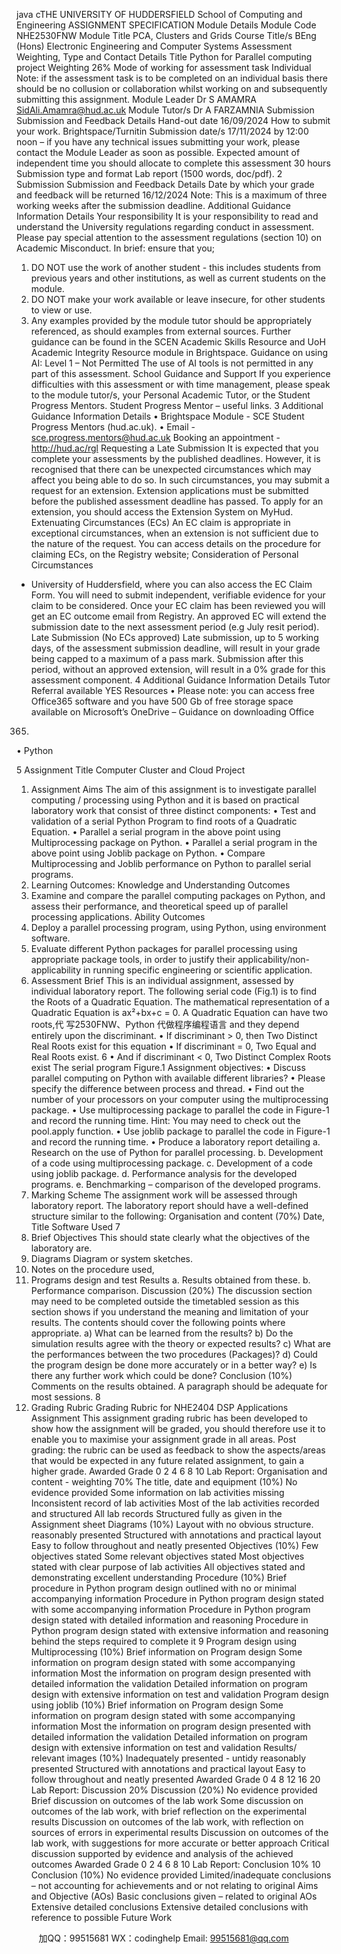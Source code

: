 java cTHE UNIVERSITY OF HUDDERSFIELD
School of Computing and Engineering
ASSIGNMENT SPECIFICATION
Module Details
Module Code NHE2530FNW
Module Title PCA, Clusters and Grids
Course Title/s BEng (Hons) Electronic Engineering and Computer Systems
Assessment Weighting, Type and Contact Details
Title Python for Parallel computing project 
Weighting 26% 
Mode of working for 
assessment task
Individual
Note: if the assessment task is to be completed on an individual 
basis there should be no collusion or collaboration whilst working on 
and subsequently submitting this assignment. 
Module Leader Dr S AMAMRA SidAli.Amamra@hud.ac.uk
Module Tutor/s Dr A FARZAMNIA
Submission Submission and Feedback Details
Hand-out date 16/09/2024
How to submit your 
work. 
Brightspace/Turnitin
Submission date/s 17/11/2024 by 12:00 noon – if you have any technical issues 
submitting your work, please contact the Module Leader as 
soon as possible.
Expected amount of 
independent time you 
should allocate to 
complete this 
assessment
30 hours
Submission type and 
format
Lab report (1500 words, doc/pdf).
2
Submission Submission and Feedback Details
Date by which your 
grade and feedback 
will be returned
16/12/2024 
Note: This is a maximum of three working weeks after the 
submission deadline. 
Additional Guidance 
Information
Details
Your responsibility It is your responsibility to read and understand the University 
regulations regarding conduct in assessment. 
Please pay special attention to the assessment regulations 
(section 10) on Academic Misconduct.
In brief: ensure that you;
1. DO NOT use the work of another student - this includes 
students from previous years and other institutions, as well 
as current students on the module.
2. DO NOT make your work available or leave insecure, for 
other students to view or use. 
3. Any examples provided by the module tutor should be 
appropriately referenced, as should examples from external 
sources. 
Further guidance can be found in the SCEN Academic Skills 
Resource and UoH Academic Integrity Resource module in 
Brightspace. 
Guidance on using AI: Level 1 – Not Permitted
The use of AI tools is not permitted in any part of this 
assessment.
School Guidance and 
Support 
If you experience difficulties with this assessment or with time
management, please speak to the module tutor/s, your 
Personal Academic Tutor, or the Student Progress Mentors. 
Student Progress Mentor – useful links.
3
Additional Guidance 
Information
Details
• Brightspace Module - SCE Student Progress Mentors 
(hud.ac.uk).
• Email - sce.progress.mentors@hud.ac.uk
Booking an appointment - http://hud.ac/rgl
Requesting a Late 
Submission 
It is expected that you complete your assessments by the 
published deadlines. However, it is recognised that there can 
be unexpected circumstances which may affect you being able 
to do so. In such circumstances, you may submit a request for 
an extension. 
Extension applications must be submitted before the published 
assessment deadline has passed. 
To apply for an extension, you should access the Extension 
System on MyHud.
Extenuating 
Circumstances (ECs)
An EC claim is appropriate in exceptional circumstances, when 
an extension is not sufficient due to the nature of the request.
You can access details on the procedure for claiming ECs, on 
the Registry website; Consideration of Personal Circumstances 
- University of Huddersfield, where you can also access the
EC Claim Form.
You will need to submit independent, verifiable evidence for 
your claim to be considered.
Once your EC claim has been reviewed you will get an EC 
outcome email from Registry. 
An approved EC will extend the submission date to the next 
assessment period (e.g July resit period).
Late Submission 
(No ECs approved)
Late submission, up to 5 working days, of the assessment 
submission deadline, will result in your grade being capped to 
a maximum of a pass mark. 
Submission after this period, without an approved extension, 
will result in a 0% grade for this assessment component.
4
Additional Guidance 
Information
Details
Tutor Referral 
available
YES
Resources • Please note: you can access free Office365 software 
and you have 500 Gb of free storage space available on 
Microsoft’s OneDrive – Guidance on downloading Office 
365.
• Python
 
5
Assignment Title 
Computer Cluster and Cloud Project
1. Assignment Aims
The aim of this assignment is to investigate parallel computing / processing using 
Python and it is based on practical laboratory work that consist of three distinct 
components:
• Test and validation of a serial Python Program to find roots of a Quadratic 
Equation.
• Parallel a serial program in the above point using Multiprocessing package 
on Python.
• Parallel a serial program in the above point using Joblib package on Python.
• Compare Multiprocessing and Joblib performance on Python to parallel 
serial programs.
2. Learning Outcomes: 
Knowledge and Understanding Outcomes
2. Examine and compare the parallel computing packages on Python, and assess their 
performance, and theoretical speed up of parallel processing applications.
Ability Outcomes
3. Deploy a parallel processing program, using Python, using environment software.
4. Evaluate different Python packages for parallel processing using appropriate 
package tools, in order to justify their applicability/non-applicability in running 
specific engineering or scientific application.
3. Assessment Brief
This is an individual assignment, assessed by individual laboratory report.
The following serial code (Fig.1) is to find the Roots of a Quadratic Equation. The 
mathematical representation of a Quadratic Equation is ax²+bx+c = 0. A Quadratic 
Equation can have two roots,代 写2530FNW、Python
代做程序编程语言 and they depend entirely upon the discriminant. 
• If discriminant > 0, then Two Distinct Real Roots exist for this equation
• If discriminant = 0, Two Equal and Real Roots exist.
6
• And if discriminant < 0, Two Distinct Complex Roots exist
The serial program 
Figure.1
Assignment objectives:
• Discuss parallel computing on Python with available different libraries?
• Please specify the difference between process and thread.
• Find out the number of your processors on your computer using the multiprocessing 
package.
• Use multiprocessing package to parallel the code in Figure-1 and record the running 
time. Hint: You may need to check out the pool.apply function.
• Use joblib package to parallel the code in Figure-1 and record the running time.
• Produce a laboratory report detailing 
a. Research on the use of Python for parallel processing.
b. Development of a code using multiprocessing package.
c. Development of a code using joblib package.
d. Performance analysis for the developed programs.
e. Benchmarking – comparison of the developed programs.
4. Marking Scheme
The assignment work will be assessed through laboratory report.
The laboratory report should have a well-defined structure similar to the following:
Organisation and content (70%)
Date, Title 
Software Used
7
1. Brief Objectives
This should state clearly what the objectives of the laboratory are. 
2. Diagrams
 Diagram or system sketches.
3. Notes on the procedure used, 
4. Programs design and test Results
a. Results obtained from these.
b. Performance comparison.
Discussion (20%)
 The discussion section may need to be completed outside the timetabled session 
as this section shows if you understand the meaning and limitation of your results. 
The contents should cover the following points where appropriate.
a) What can be learned from the results?
b) Do the simulation results agree with the theory or expected results? 
c) What are the performances between the two procedures (Packages)?
d) Could the program design be done more accurately or in a better way?
e) Is there any further work which could be done?
Conclusion (10%)
 Comments on the results obtained. A paragraph should be adequate for most 
sessions.
8
5. Grading Rubric
Grading Rubric for NHE2404 DSP Applications Assignment
This assignment grading rubric has been developed to show how the assignment will be graded, you should therefore use it to enable you to maximise your 
assignment grade in all areas. Post grading: the rubric can be used as feedback to show the aspects/areas that would be expected in any future related 
assignment, to gain a higher grade.
Awarded Grade
0 2 4 6 8 10
Lab Report: Organisation and content - weighting 70%
The title, date and 
equipment (10%)
No 
evidence 
provided
Some information on lab activities 
missing
Inconsistent record of lab 
activities
Most of the lab 
activities recorded 
and structured
All lab records 
Structured fully as given 
in the Assignment sheet
Diagrams (10%)
Layout with no obvious structure. reasonably presented
Structured with 
annotations and 
practical layout
Easy to follow 
throughout and neatly 
presented
Objectives
(10%) Few objectives stated Some relevant objectives 
stated 
Most objectives stated 
with clear purpose of 
lab activities
All objectives stated and 
demonstrating excellent 
understanding
Procedure
(10%)
Brief procedure in Python program 
design outlined with no or minimal 
accompanying information
Procedure in Python 
program design stated 
with some accompanying 
information
Procedure in Python 
program design stated 
with detailed 
information and 
reasoning 
Procedure in Python 
program design stated 
with extensive 
information and 
reasoning behind the 
steps required to 
complete it 
9
Program design using 
Multiprocessing 
(10%)
Brief information on Program design
Some information on 
program design stated 
with some accompanying 
information
Most the information 
on program design
presented with 
detailed information 
the validation
Detailed information on 
program design with 
extensive information on 
test and validation
Program design using 
joblib (10%) 
Brief information on Program design
Some information on 
program design stated 
with some accompanying 
information
Most the information 
on program design 
presented with 
detailed information 
the validation
Detailed information on 
program design with 
extensive information on 
test and validation
Results/ relevant 
images
(10%)
Inadequately presented - untidy reasonably presented Structured with 
annotations and 
practical layout
Easy to follow 
throughout and neatly 
presented
Awarded Grade
0 4 8 12 16 20
Lab Report: Discussion 20%
Discussion
(20%) No 
evidence 
provided
Brief discussion on 
outcomes of the lab 
work
Some discussion on 
outcomes of the lab 
work, with brief 
reflection on the 
experimental results
Discussion on 
outcomes of the lab 
work, with reflection on 
sources of errors in 
experimental results
Discussion on 
outcomes of the lab 
work, with 
suggestions for 
more accurate or 
better approach
Critical discussion 
supported by 
evidence and 
analysis of the 
achieved outcomes
Awarded Grade
0 2 4 6 8 10
Lab Report: Conclusion 10%
10
Conclusion
(10%) No 
evidence 
provided
Limited/inadequate conclusions – not accounting 
for achievements and or not relating to original 
Aims and Objective (AOs)
Basic conclusions 
given – related to 
original AOs
Extensive detailed 
conclusions
Extensive detailed 
conclusions with 
reference to 
possible Future 
Work

         
加QQ：99515681  WX：codinghelp  Email: 99515681@qq.com
